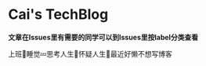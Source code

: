 # Cai's TechBlog

**文章在Issues里有需要的同学可以到Issues里按label分类查看**

上班💼睡觉💤思考人生🤔怀疑人生🤨最近好懒不想写博客

<!-- ## 个人简历(2019届毕业生|校招求关注)
[在线查看](https://github.com/caistrong/Blog/blob/master/_posts/resume.md)
[下载PDF](https://raw.githubusercontent.com/caistrong/Blog/master/_posts/%E5%89%8D%E7%AB%AF-2019%E5%B1%8A-%E5%8E%A6%E5%A4%A7-%E8%BD%AF%E9%99%A2-%E8%94%A1%E6%99%93%E8%81%AA.pdf)


[旧博客的地址](https://caistrong.github.io/) -->
